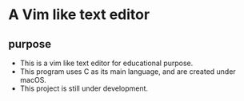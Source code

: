 # A Vim like text editor
## purpose
- This is a vim like text editor for educational purpose.
- This program uses C as its main language, and are created under macOS.
- This project is still under development.
